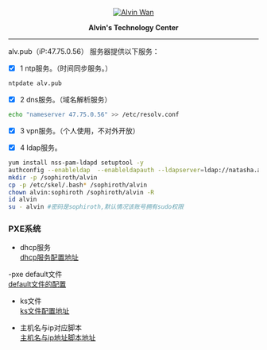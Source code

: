 
<p align='center'> <a href='https://github.com/alvinwancn' target="_blank"> <img src='https://github.com/AlvinWanCN/life-record/raw/master/images/etlucency.png' alt='Alvin Wan'></a></p>

<p stype=font-weight:bold; align=center > <b>Alvin's Technology Center</b></p>

---

alv.pub（iP:47.75.0.56） 服务器提供以下服务：

- [x] 1 ntp服务。（时间同步服务。）
```bash
ntpdate alv.pub
```
- [x] 2 dns服务。（域名解析服务）
```bash
echo "nameserver 47.75.0.56" >> /etc/resolv.conf
```
- [x] 3 vpn服务。（个人使用，不对外开放）

- [x] 4 ldap服务。
```bash
yum install nss-pam-ldapd setuptool -y
authconfig --enableldap  --enableldapauth --ldapserver=ldap://natasha.alv.pub --disableldaptls  --enablemkhomedir --ldapbasedn="dc=alv,dc=pub" --update
mkdir -p /sophiroth/alvin
cp -p /etc/skel/.bash* /sophiroth/alvin
chown alvin:sophiroth /sophiroth/alvin -R
id alvin
su - alvin #密码是sophiroth,默认情况该账号拥有sudo权限
```


### PXE系统

- dhcp服务</br>
<a href=https://github.com/AlvinWanCN/TechnologyCenter/blob/master/linux/docs/network/dhcp/dhcpd.conf>dhcp服务配置地址</a>

-pxe default文件</br>
<a href=https://github.com/AlvinWanCN/TechnologyCenter/blob/master/linux/docs/system/pxe/default>default文件的配置</a>

- ks文件</br>
<a href=https://github.com/AlvinWanCN/TechnologyCenter/blob/master/linux/docs/system/pxe/ks.cfg>ks文件配置地址</a>


- 主机名与ip对应脚本</br>
<a href=https://github.com/AlvinWanCN/scripts/blob/master/shell/pxe/set_hostname.py>主机名与ip地址脚本地址</a>
